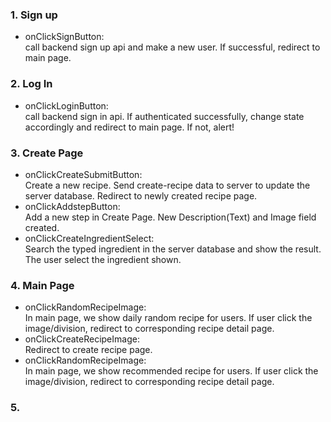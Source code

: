 ### 1. Sign up
- onClickSignButton:   
call backend sign up api and make a new user. If successful, redirect to main page.

### 2. Log In
- onClickLoginButton:   
call backend sign in api. If authenticated successfully, change state accordingly and redirect to main page. If not, alert!

### 3. Create Page
* onClickCreateSubmitButton:   
Create a new recipe. Send create-recipe data to server to update the server database. Redirect to newly created recipe page.
* onClickAddstepButton:  
Add a new step in Create Page. New Description(Text) and Image field created.
* onClickCreateIngredientSelect:   
Search the typed ingredient in the server database and show the result. The user select the ingredient shown.

### 4. Main Page
* onClickRandomRecipeImage:   
In main page, we show daily random recipe for users. If user click the image/division, redirect to corresponding recipe detail page.
* onClickCreateRecipeImage:   
Redirect to create recipe page.
* onClickRandomRecipeImage:   
In main page, we show recommended recipe for users. If user click the image/division, redirect to corresponding recipe detail page.

### 5. 
